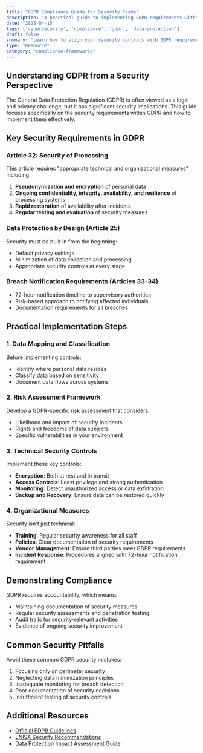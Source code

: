 ```yaml
---
title: "GDPR Compliance Guide for Security Teams"
description: "A practical guide to implementing GDPR requirements within your security program."
date: "2025-04-15"
tags: ['cybersecurity', 'compliance', 'gdpr', 'data-protection']
draft: false
summary: "Learn how to align your security controls with GDPR requirements, implement data protection by design, and establish processes for handling data subject rights and breach notifications."
type: "Resource"
category: "compliance-frameworks"
---
```


## Understanding GDPR from a Security Perspective

The General Data Protection Regulation (GDPR) is often viewed as a legal and privacy challenge, but it has significant security implications. This guide focuses specifically on the security requirements within GDPR and how to implement them effectively.

## Key Security Requirements in GDPR

### Article 32: Security of Processing

This article requires "appropriate technical and organizational measures" including:

1. **Pseudonymization and encryption** of personal data
2. **Ongoing confidentiality, integrity, availability, and resilience** of processing systems
3. **Rapid restoration** of availability after incidents
4. **Regular testing and evaluation** of security measures

### Data Protection by Design (Article 25)

Security must be built in from the beginning:

- Default privacy settings
- Minimization of data collection and processing
- Appropriate security controls at every stage

### Breach Notification Requirements (Articles 33-34)

- 72-hour notification timeline to supervisory authorities
- Risk-based approach to notifying affected individuals
- Documentation requirements for all breaches

## Practical Implementation Steps

### 1. Data Mapping and Classification

Before implementing controls:

- Identify where personal data resides
- Classify data based on sensitivity
- Document data flows across systems

### 2. Risk Assessment Framework

Develop a GDPR-specific risk assessment that considers:

- Likelihood and impact of security incidents
- Rights and freedoms of data subjects
- Specific vulnerabilities in your environment

### 3. Technical Security Controls

Implement these key controls:

- **Encryption**: Both at rest and in transit
- **Access Controls**: Least privilege and strong authentication
- **Monitoring**: Detect unauthorized access or data exfiltration
- **Backup and Recovery**: Ensure data can be restored quickly

### 4. Organizational Measures

Security isn't just technical:

- **Training**: Regular security awareness for all staff
- **Policies**: Clear documentation of security requirements
- **Vendor Management**: Ensure third parties meet GDPR requirements
- **Incident Response**: Procedures aligned with 72-hour notification requirement

## Demonstrating Compliance

GDPR requires accountability, which means:

- Maintaining documentation of security measures
- Regular security assessments and penetration testing
- Audit trails for security-relevant activities
- Evidence of ongoing security improvement

## Common Security Pitfalls

Avoid these common GDPR security mistakes:

1. Focusing only on perimeter security
2. Neglecting data minimization principles
3. Inadequate monitoring for breach detection
4. Poor documentation of security decisions
5. Insufficient testing of security controls

## Additional Resources

- [Official EDPB Guidelines](https://edpb.europa.eu/our-work-tools/general-guidance/guidelines-recommendations-best-practices_en)
- [ENISA Security Recommendations](https://www.enisa.europa.eu/publications/recommendations-on-shaping-technology-according-to-gdpr-provisions)
- [Data Protection Impact Assessment Guide](/resources/compliance-frameworks/dpia-guide)

